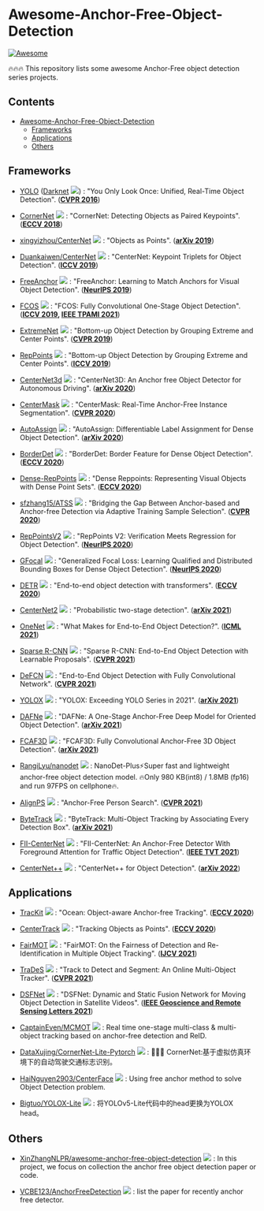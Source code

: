# Awesome-Anchor-Free-Object-Detection
[![Awesome](https://cdn.rawgit.com/sindresorhus/awesome/d7305f38d29fed78fa85652e3a63e154dd8e8829/media/badge.svg)](https://github.com/sindresorhus/awesome)

🔥🔥🔥 This repository lists some awesome Anchor-Free object detection series projects.

## Contents
- [Awesome-Anchor-Free-Object-Detection](#awesome-anchor-free-object-detection)
    - [Frameworks](#frameworks)
    - [Applications](#applications)
    - [Others](#others)

## Frameworks

  - [YOLO](https://pjreddie.com/darknet/yolov1) ([Darknet](https://github.com/pjreddie/darknet) <img src="https://img.shields.io/github/stars/pjreddie/darknet?style=social"/>) : "You Only Look Once: Unified, Real-Time Object Detection". (**[CVPR 2016](https://www.cv-foundation.org/openaccess/content_cvpr_2016/html/Redmon_You_Only_Look_CVPR_2016_paper.html)**)

  - [CornerNet](https://github.com/princeton-vl/CornerNet) <img src="https://img.shields.io/github/stars/princeton-vl/CornerNet?style=social"/> : "CornerNet: Detecting Objects as Paired Keypoints". (**[ECCV 2018](https://openaccess.thecvf.com/content_ECCV_2018/html/Hei_Law_CornerNet_Detecting_Objects_ECCV_2018_paper.html)**)

  - [xingyizhou/CenterNet](https://github.com/xingyizhou/CenterNet) <img src="https://img.shields.io/github/stars/xingyizhou/CenterNet?style=social"/> : "Objects as Points". (**[arXiv 2019](https://arxiv.org/abs/1904.07850)**)

  - [Duankaiwen/CenterNet](https://github.com/Duankaiwen/CenterNet) <img src="https://img.shields.io/github/stars/Duankaiwen/CenterNet?style=social"/> : "CenterNet: Keypoint Triplets for Object Detection". (**[ICCV 2019](https://openaccess.thecvf.com/content_ICCV_2019/html/Duan_CenterNet_Keypoint_Triplets_for_Object_Detection_ICCV_2019_paper.html)**)

  - [FreeAnchor](https://github.com/zhangxiaosong18/FreeAnchor) <img src="https://img.shields.io/github/stars/zhangxiaosong18/FreeAnchor?style=social"/> : "FreeAnchor: Learning to Match Anchors for Visual Object Detection". (**[NeurIPS 2019](https://proceedings.neurips.cc/paper/2019/hash/43ec517d68b6edd3015b3edc9a11367b-Abstract.html)**)

  - [FCOS](https://github.com/tianzhi0549/FCOS) <img src="https://img.shields.io/github/stars/tianzhi0549/FCOS?style=social"/> : "FCOS: Fully Convolutional One-Stage Object Detection". (**[ICCV 2019](https://openaccess.thecvf.com/content_ICCV_2019/html/Tian_FCOS_Fully_Convolutional_One-Stage_Object_Detection_ICCV_2019_paper.html), [IEEE TPAMI 2021](https://ieeexplore.ieee.org/document/9229517)**)

  - [ExtremeNet](https://github.com/xingyizhou/ExtremeNet) <img src="https://img.shields.io/github/stars/xingyizhou/ExtremeNet?style=social"/> : "Bottom-up Object Detection by Grouping Extreme and Center Points". (**[CVPR 2019](https://openaccess.thecvf.com/content_CVPR_2019/html/Zhou_Bottom-Up_Object_Detection_by_Grouping_Extreme_and_Center_Points_CVPR_2019_paper.html)**)

  - [RepPoints](https://github.com/microsoft/RepPoints) <img src="https://img.shields.io/github/stars/microsoft/RepPoints?style=social"/> : "Bottom-up Object Detection by Grouping Extreme and Center Points". (**[ICCV 2019](https://openaccess.thecvf.com/content_ICCV_2019/html/Yang_RepPoints_Point_Set_Representation_for_Object_Detection_ICCV_2019_paper.html)**)

  - [CenterNet3d](https://github.com/wangguojun2018/CenterNet3d) <img src="https://img.shields.io/github/stars/wangguojun2018/CenterNet3d?style=social"/> : "CenterNet3D: An Anchor free Object Detector for Autonomous Driving". (**[arXiv 2020](https://arxiv.org/abs/2007.07214)**)

  - [CenterMask](https://github.com/youngwanLEE/centermask2) <img src="https://img.shields.io/github/stars/youngwanLEE/centermask2?style=social"/> : "CenterMask: Real-Time Anchor-Free Instance Segmentation". (**[CVPR 2020](https://openaccess.thecvf.com/content_CVPR_2020/html/Lee_CenterMask_Real-Time_Anchor-Free_Instance_Segmentation_CVPR_2020_paper.html)**)

  - [AutoAssign](https://github.com/Megvii-BaseDetection/AutoAssign) <img src="https://img.shields.io/github/stars/Megvii-BaseDetection/AutoAssign?style=social"/> : "AutoAssign: Differentiable Label Assignment for Dense Object Detection". (**[arXiv 2020](https://arxiv.org/abs/2007.03496)**)

  - [BorderDet](https://github.com/Megvii-BaseDetection/BorderDet) <img src="https://img.shields.io/github/stars/Megvii-BaseDetection/BorderDet?style=social"/> : "BorderDet: Border Feature for Dense Object Detection". (**[ECCV 2020](https://arxiv.org/abs/2007.11056)**)

  - [Dense-RepPoints](https://github.com/justimyhxu/Dense-RepPoints) <img src="https://img.shields.io/github/stars/justimyhxu/Dense-RepPoints?style=social"/> : "Dense Reppoints: Representing Visual Objects with Dense Point Sets". (**[ECCV 2020](https://www.ecva.net/papers/eccv_2020/papers_ECCV/papers/123660222.pdf)**)

  - [sfzhang15/ATSS](https://github.com/sfzhang15/ATSS) <img src="https://img.shields.io/github/stars/sfzhang15/ATSS?style=social"/> : "Bridging the Gap Between Anchor-based and Anchor-free Detection via Adaptive Training Sample Selection". (**[CVPR 2020](https://openaccess.thecvf.com/content_CVPR_2020/html/Zhang_Bridging_the_Gap_Between_Anchor-Based_and_Anchor-Free_Detection_via_Adaptive_CVPR_2020_paper.html)**)

  - [RepPointsV2](https://github.com/Scalsol/RepPointsV2) <img src="https://img.shields.io/github/stars/Scalsol/RepPointsV2?style=social"/> : "RepPoints V2: Verification Meets Regression for Object Detection". (**[NeurIPS 2020](https://proceedings.neurips.cc/paper/2020/hash/3ce3bd7d63a2c9c81983cc8e9bd02ae5-Abstract.html)**)

  - [GFocal](https://github.com/implus/GFocal) <img src="https://img.shields.io/github/stars/implus/GFocal?style=social"/> : "Generalized Focal Loss: Learning Qualified and Distributed Bounding Boxes for Dense Object Detection". (**[NeurIPS 2020](https://proceedings.neurips.cc/paper/2020/hash/f0bda020d2470f2e74990a07a607ebd9-Abstract.html)**)

  - [DETR](https://github.com/facebookresearch/detr) <img src="https://img.shields.io/github/stars/facebookresearch/detr?style=social"/> : "End-to-end object detection with transformers". (**[ECCV 2020](https://link.springer.com/chapter/10.1007/978-3-030-58452-8_13)**)

  - [CenterNet2](https://github.com/xingyizhou/CenterNet2) <img src="https://img.shields.io/github/stars/xingyizhou/CenterNet2?style=social"/> : "Probabilistic two-stage detection". (**[arXiv 2021](https://arxiv.org/abs/2103.07461)**)

  - [OneNet](https://github.com/PeizeSun/OneNet) <img src="https://img.shields.io/github/stars/PeizeSun/OneNet?style=social"/> : "What Makes for End-to-End Object Detection?". (**[ICML 2021](https://proceedings.mlr.press/v139/sun21b.html)**)

  - [Sparse R-CNN](https://github.com/PeizeSun/SparseR-CNN) <img src="https://img.shields.io/github/stars/PeizeSun/SparseR-CNN?style=social"/> : "Sparse R-CNN: End-to-End Object Detection with Learnable Proposals". (**[CVPR 2021](https://openaccess.thecvf.com/content/CVPR2021/html/Sun_Sparse_R-CNN_End-to-End_Object_Detection_With_Learnable_Proposals_CVPR_2021_paper.html)**)

  - [DeFCN](https://github.com/Megvii-BaseDetection/DeFCN) <img src="https://img.shields.io/github/stars/Megvii-BaseDetection/DeFCN?style=social"/> : "End-to-End Object Detection with Fully Convolutional Network". (**[CVPR 2021](https://openaccess.thecvf.com/content/CVPR2021/html/Wang_End-to-End_Object_Detection_With_Fully_Convolutional_Network_CVPR_2021_paper.html)**)

  - [YOLOX](https://github.com/Megvii-BaseDetection/YOLOX) <img src="https://img.shields.io/github/stars/Megvii-BaseDetection/YOLOX?style=social"/> : "YOLOX: Exceeding YOLO Series in 2021". (**[arXiv 2021](https://arxiv.org/abs/2107.08430)**)

  - [DAFNe](https://github.com/steven-lang/DAFNe) <img src="https://img.shields.io/github/stars/steven-lang/DAFNe?style=social"/> : "DAFNe: A One-Stage Anchor-Free Deep Model for Oriented Object Detection". (**[arXiv 2021](https://arxiv.org/abs/2109.06148)**)

  - [FCAF3D](https://github.com/SamsungLabs/fcaf3d) <img src="https://img.shields.io/github/stars/SamsungLabs/fcaf3d?style=social"/> : "FCAF3D: Fully Convolutional Anchor-Free 3D Object Detection". (**[arXiv 2021](https://arxiv.org/abs/2112.00322)**)

  - [RangiLyu/nanodet](https://github.com/RangiLyu/nanodet) <img src="https://img.shields.io/github/stars/RangiLyu/nanodet?style=social"/> : NanoDet-Plus⚡Super fast and lightweight anchor-free object detection model. 🔥Only 980 KB(int8) / 1.8MB (fp16) and run 97FPS on cellphone🔥.

  - [AlignPS](https://github.com/daodaofr/AlignPS) <img src="https://img.shields.io/github/stars/daodaofr/AlignPS?style=social"/> : "Anchor-Free Person Search". (**[CVPR 2021](https://openaccess.thecvf.com/content/CVPR2021/html/Yan_Anchor-Free_Person_Search_CVPR_2021_paper.html)**)

  - [ByteTrack](https://github.com/ifzhang/ByteTrack) <img src="https://img.shields.io/github/stars/ifzhang/ByteTrack?style=social"/> : "ByteTrack: Multi-Object Tracking by Associating Every Detection Box". (**[arXiv 2021](https://arxiv.org/abs/2110.06864)**)

  - [FII-CenterNet](https://github.com/leofansq/FII-CenterNet) <img src="https://img.shields.io/github/stars/leofansq/FII-CenterNet?style=social"/> : "FII-CenterNet: An Anchor-Free Detector With Foreground Attention for Traffic Object Detection". (**[IEEE TVT 2021](https://ieeexplore.ieee.org/abstract/document/9316984)**)

  - [CenterNet++](https://github.com/Duankaiwen/PyCenterNet) <img src="https://img.shields.io/github/stars/Duankaiwen/PyCenterNet?style=social"/> : "CenterNet++ for Object Detection". (**[arXiv 2022](https://arxiv.org/abs/2204.08394)**)


## Applications

  - [TracKit](https://github.com/researchmm/TracKit) <img src="https://img.shields.io/github/stars/researchmm/TracKit?style=social"/> : "Ocean: Object-aware Anchor-free Tracking". (**[ECCV 2020](https://arxiv.org/abs/2006.10721)**)

  - [CenterTrack](https://github.com/xingyizhou/CenterTrack) <img src="https://img.shields.io/github/stars/xingyizhou/CenterTrack?style=social"/> : "Tracking Objects as Points". (**[ECCV 2020](https://arxiv.org/abs/2004.01177)**)

  - [FairMOT](https://github.com/ifzhang/FairMOT) <img src="https://img.shields.io/github/stars/ifzhang/FairMOT?style=social"/> : "FairMOT: On the Fairness of Detection and Re-Identification in Multiple Object Tracking". (**[IJCV 2021](https://arxiv.org/abs/2004.01888)**)

  - [TraDeS](https://github.com/JialianW/TraDeS) <img src="https://img.shields.io/github/stars/JialianW/TraDeS?style=social"/> : "Track to Detect and Segment: An Online Multi-Object Tracker". (**[CVPR 2021](https://openaccess.thecvf.com/content/CVPR2021/html/Wu_Track_To_Detect_and_Segment_An_Online_Multi-Object_Tracker_CVPR_2021_paper.html)**)

  - [DSFNet](https://github.com/ChaoXiao12/Moving-object-detection-DSFNet) <img src="https://img.shields.io/github/stars/ChaoXiao12/Moving-object-detection-DSFNet?style=social"/> : "DSFNet: Dynamic and Static Fusion Network for Moving Object Detection in Satellite Videos". (**[IEEE Geoscience and Remote Sensing Letters 2021](https://ieeexplore.ieee.org/abstract/document/9594855)**)

  - [CaptainEven/MCMOT](https://github.com/CaptainEven/MCMOT) <img src="https://img.shields.io/github/stars/DataXujing/CornerNet-Lite-Pytorch?style=social"/> : Real time one-stage multi-class & multi-object tracking based on anchor-free detection and ReID.

  - [DataXujing/CornerNet-Lite-Pytorch](https://github.com/DataXujing/CornerNet-Lite-Pytorch) <img src="https://img.shields.io/github/stars/DataXujing/CornerNet-Lite-Pytorch?style=social"/> : 🚨🚨🚨 CornerNet:基于虚拟仿真环境下的自动驾驶交通标志识别。

  - [HaiNguyen2903/CenterFace](https://github.com/HaiNguyen2903/CenterFace) <img src="https://img.shields.io/github/stars/HaiNguyen2903/CenterFace?style=social"/> : Using free anchor method to solve Object Detection problem.

  - [Bigtuo/YOLOX-Lite](https://github.com/Bigtuo/YOLOX-Lite) <img src="https://img.shields.io/github/stars/Bigtuo/YOLOX-Lite?style=social"/> : 将YOLOv5-Lite代码中的head更换为YOLOX head。

## Others

  - [XinZhangNLPR/awesome-anchor-free-object-detection](https://github.com/XinZhangNLPR/awesome-anchor-free-object-detection) <img src="https://img.shields.io/github/stars/XinZhangNLPR/awesome-anchor-free-object-detection?style=social"/> : In this project, we focus on collection the anchor free object detection paper or code. 

  - [VCBE123/AnchorFreeDetection](https://github.com/VCBE123/AnchorFreeDetection) <img src="https://img.shields.io/github/stars/VCBE123/AnchorFreeDetection?style=social"/> : list the paper for recently anchor free detector.


